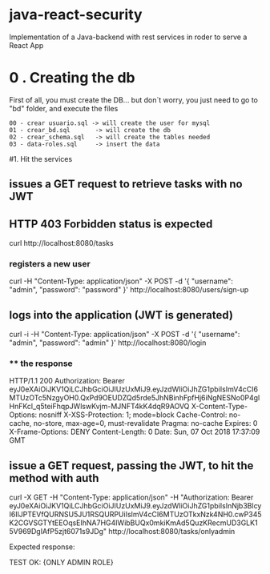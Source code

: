 # java-react-security
Implementation of a Java-backend with rest services in roder to serve a React App

# 0 . Creating the db
First of all, you must create the DB... but don´t worry, you just need to go to "bd" folder, and execute the files

    00 - crear usuario.sql -> will create the user for mysql
    01 - crear_bd.sql       -> will create the db
    02 - crear_schema.sql   -> will create the tables needed
    03 - data-roles.sql     -> insert the data

#1. Hit the services

## issues a GET request to retrieve tasks with no JWT
## HTTP 403 Forbidden status is expected
curl http://localhost:8080/tasks

### registers a new user
curl -H "Content-Type: application/json" -X POST -d '{
    "username": "admin",
    "password": "password"
}' http://localhost:8080/users/sign-up

## logs into the application (JWT is generated)
curl -i -H "Content-Type: application/json" -X POST -d '{
    "username": "admin",
    "password": "admin"
}' http://localhost:8080/login

### ** the response
HTTP/1.1 200 
Authorization: Bearer eyJ0eXAiOiJKV1QiLCJhbGciOiJIUzUxMiJ9.eyJzdWIiOiJhZG1pbiIsImV4cCI6MTUzOTc5NzgyOH0.QxPd9OEUDZQd5rde5JhNBinhFpfHj6iNgNESNo0P4glHnFKcl_q5teiFhqpJWlswKvjm-MJNFT4kK4dqR9AOVQ
X-Content-Type-Options: nosniff
X-XSS-Protection: 1; mode=block
Cache-Control: no-cache, no-store, max-age=0, must-revalidate
Pragma: no-cache
Expires: 0
X-Frame-Options: DENY
Content-Length: 0
Date: Sun, 07 Oct 2018 17:37:09 GMT


## issue a GET request, passing the JWT, to hit the method with auth

curl -X GET -H "Content-Type: application/json"  -H "Authorization: Bearer eyJ0eXAiOiJKV1QiLCJhbGciOiJIUzUxMiJ9.eyJzdWIiOiJhZG1pbiIsInNjb3BlcyI6IlJPTEVfQURNSU5JU1RSQURPUiIsImV4cCI6MTUzOTkxNzk4NH0.cwP345K2CGVSGTYtEEOqsEIhNA7HG4IWibBUQx0mkiKmAd5QuzKRecmUD3GLK15V969DgIAfP5zjt6071s9JDg" http://localhost:8080/tasks/onlyadmin


Expected response:

TEST OK: {ONLY ADMIN ROLE}
